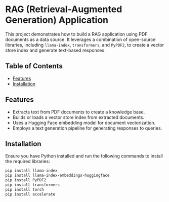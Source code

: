 # RAG (Retrieval-Augmented Generation) Application

This project demonstrates how to build a RAG application using PDF documents as a data source. It leverages a combination of open-source libraries, including `llama-index`, `transformers`, and `PyPDF2`, to create a vector store index and generate text-based responses.

## Table of Contents
- [Features](#features)
- [Installation](#installation)


## Features
- Extracts text from PDF documents to create a knowledge base.
- Builds or loads a vector store index from extracted documents.
- Uses a Hugging Face embedding model for document vectorization.
- Employs a text generation pipeline for generating responses to queries.

## Installation
Ensure you have Python installed and run the following commands to install the required libraries:

```bash
pip install llama-index
pip install llama-index-embeddings-huggingface
pip install PyPDF2
pip install transformers
pip install torch
pip install accelerate
